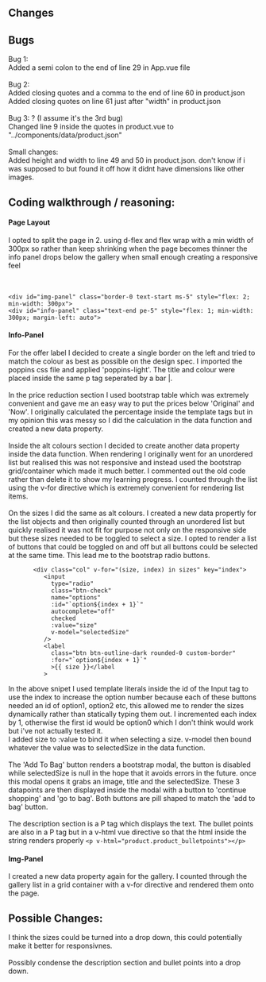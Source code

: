 ## Changes

<h2>Bugs</h2>
Bug 1:<br>
Added a semi colon to the end of line 29 in App.vue file
<br>
<br>
Bug 2:<br>
Added closing quotes and a comma to the end of line 60 in product.json
Added closing quotes on line 61 just after "width" in product.json
<br>
<br>
Bug 3: ? (I assume it's the 3rd bug)<br>
Changed line 9 inside the quotes in product.vue to "../components/data/product.json"
<br>
<br>
Small changes:<br>
Added height and width to line 49 and 50 in product.json. don't know if i was supposed to but found it off how it didnt have dimensions like other images.

<h2>Coding walkthrough / reasoning:</h2>
<h4>Page Layout</h4>
I opted to split the page in 2. using d-flex and flex wrap with a min width of 300px so rather than keep shrinking when the page becomes thinner the info panel drops below the gallery when small enough creating a responsive feel<br>
<br></br>

    <div id="img-panel" class="border-0 text-start ms-5" style="flex: 2; min-width: 300px">
    <div id="info-panel" class="text-end pe-5" style="flex: 1; min-width: 300px; margin-left: auto">

<h4>Info-Panel</h4>
For the offer label I decided to create a single border on the left and tried to match the colour as best as possible on the design spec. I imported the poppins css file and applied 'poppins-light'. 
The title and colour were placed inside the same p tag seperated by a bar |.<br>
<br>
In the price reduction section I used bootstrap table which was extremely convenient and gave me an easy way to put the prices below 'Original' and 'Now'. I originally calculated the percentage inside the template tags but in my opinion this was messy so I did the calculation in the data function and created a new data property.<br>
<br>
Inside the alt colours section I decided to create another data property inside the data function. When rendering I originally went for an unordered list but realised this was not responsive and instead used the bootstrap grid/container which made it much better. I commented out the old code rather than delete it to show my learning progress. I counted through the list using the v-for directive which is extremely convenient for rendering list items.<br>
<br>
On the sizes I did the same as alt colours. I created a new data propertly for the list objects and then originally counted through an unordered list but quickly realised it was not fit for purpose not only on the responsive side but these sizes needed to be toggled to select a size. I opted to render a list of buttons that could be toggled on and off but all buttons could be selected at the same time. This lead me to the bootstrap radio buttons.

           <div class="col" v-for="(size, index) in sizes" key="index">
              <input
                type="radio"
                class="btn-check"
                name="options"
                :id="`option${index + 1}`"
                autocomplete="off"
                checked
                :value="size"
                v-model="selectedSize"
              />
              <label
                class="btn btn-outline-dark rounded-0 custom-border"
                :for="`option${index + 1}`"
                >{{ size }}</label
              >

In the above snipet I used template literals inside the id of the Input tag to use the index to increase the option number because each of these buttons needed an id of option1, option2 etc, this allowed me to render the sizes dynamically rather than statically typing them out. I incremented each index by 1, otherwise the first id would be option0 which I don't think would work but i've not actually tested it.<br>
I added size to :value to bind it when selecting a size. v-model then bound whatever the value was to selectedSize in the data function.
<br>
<br>
The 'Add To Bag' button renders a bootstrap modal, the button is disabled while selectedSize is null in the hope that it avoids errors in the future. once this modal opens it grabs an image, title and the selectedSize. These 3 datapoints are then displayed inside the modal with a button to 'continue shopping' and 'go to bag'. Both buttons are pill shaped to match the 'add to bag' button.
<br>
<br>
The description section is a P tag which displays the text. The bullet points are also in a P tag but in a v-html vue directive so that the html inside the string renders properly `<p v-html="product.product_bulletpoints"></p>`

<h4>Img-Panel</h4>
I created a new data property again for the gallery. I counted through the gallery list in a grid container with a v-for directive and rendered them onto the page.

<h2>Possible Changes:</h2>

I think the sizes could be turned into a drop down, this could potentially make it better for responsivnes. <br>
<br>
Possibly condense the description section and bullet points into a drop down.
